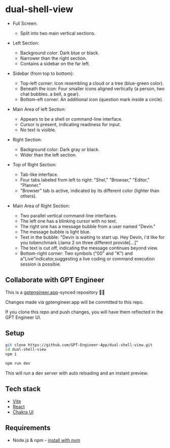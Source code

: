 # dual-shell-view

- Full Screen:
  - Split into two main vertical sections.

- Left Section:
  - Background color: Dark blue or black.
  - Narrower than the right section.
  - Contains a sidebar on the far left.

- Sidebar (from top to bottom):
  - Top-left corner: lcon resembling a cloud or a tree (blue-green color).
  - Beneath the icon: Four smaller icons aligned vertically (a person, two chat bubbles. a bell, a gear).
  - Bottom-eft corner: An additional icon (question mark inside a circle).

- Main Area of left Section:
  - Appears to be a shell or command-line interface.
  - Cursor is present, indicating readiness for input.
  - No text is visible.

- Right Section:
  - Background color: Dark gray or black.
  - Wider than the left section.

- Top of Right Section:
  - Tab-like interface.
  - Four tabs labeled from left to right: "Shel," "Browser," "Editor," "Planner."
  - "Browser" tab is active, indicated by its different color (lighter than others).

- Main Area of Right Section:
  - Two parallel vertical command-line interfaces.
  - The left one has a blinking cursor with no text.
  - The right one has a message bubble from a user named "Devin."
  - The message bubble is light blue.
  - Text in the bubble: "Devin is waiting to start up. Hey Devin, i'd like for you tobenchmark Llama 2 on three different provide[...]"
  - The text is cut off, indicating the message continues beyond view.
  - Bottom-right corner: Two symbols ("00" and "K") and a"Live"indicator,suggesting a live coding or command execution session is possibie.

## Collaborate with GPT Engineer

This is a [gptengineer.app](https://gptengineer.app)-synced repository 🌟🤖

Changes made via gptengineer.app will be committed to this repo.

If you clone this repo and push changes, you will have them reflected in the GPT Engineer UI.

## Setup

```sh
git clone https://github.com/GPT-Engineer-App/dual-shell-view.git
cd dual-shell-view
npm i
```

```sh
npm run dev
```

This will run a dev server with auto reloading and an instant preview.

## Tech stack

- [Vite](https://vitejs.dev/)
- [React](https://react.dev/)
- [Chakra UI](https://chakra-ui.com/)

## Requirements

- Node.js & npm - [install with nvm](https://github.com/nvm-sh/nvm#installing-and-updating)
